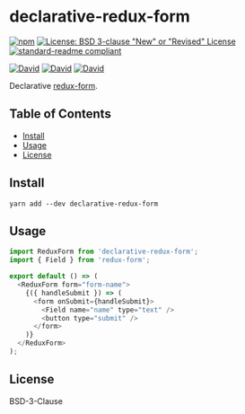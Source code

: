 # declarative-redux-form

[![npm](https://img.shields.io/npm/v/declarative-redux-form.svg?style=flat-square)](https://www.npmjs.com/package/declarative-redux-form)
[![License: BSD 3-clause "New" or "Revised" License](https://img.shields.io/badge/License-MPL%202.0-brightgreen.svg?style=flat-square)](https://opensource.org/licenses/BSD-3-Clause)
[![standard-readme compliant](https://img.shields.io/badge/standard--readme-OK-green.svg?style=flat-square)](https://github.com/RichardLitt/standard-readme)

[![David](https://img.shields.io/david/ramitos/declarative-redux-form.svg?style=flat-square)](https://david-dm.org/ramitos/declarative-redux-form)
[![David](https://img.shields.io/david/dev/ramitos/declarative-redux-form.svg?style=flat-square)](https://david-dm.org/ramitos/declarative-redux-form?type=dev)
[![David](https://img.shields.io/david/peer/ramitos/declarative-redux-form.svg?style=flat-square)](https://david-dm.org/ramitos/declarative-redux-form?type=peer)

Declarative [redux-form](https://redux-form.com).

## Table of Contents

* [Install](#install)
* [Usage](#usage)
* [License](#license)

## Install

```
yarn add --dev declarative-redux-form
```

## Usage

```js
import ReduxForm from 'declarative-redux-form';
import { Field } from 'redux-form';

export default () => (
  <ReduxForm form="form-name">
    {({ handleSubmit }) => (
      <form onSubmit={handleSubmit}>
        <Field name="name" type="text" />
        <button type="submit" />
      </form>
    )}
  </ReduxForm>
);
```

## License

BSD-3-Clause
